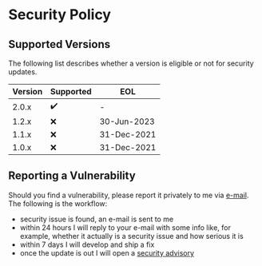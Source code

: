 # Security Policy

## Supported Versions

The following list describes whether a version is eligible or not for security updates.

| Version | Supported          | EOL         |
|---------| ------------------ |-------------|
| 2.0.x   | :heavy_check_mark: | -           |
| 1.2.x   | :x:                | 30-Jun-2023 |
| 1.1.x   | :x:                | 31-Dec-2021 |
| 1.0.x   | :x:                | 31-Dec-2021 |

## Reporting a Vulnerability

Should you find a vulnerability, please report it privately to me via [e-mail](mailto:paolostivanin@users.noreply.github.com).
The following is the workflow:
- security issue is found, an e-mail is sent to me
- within 24 hours I will reply to your e-mail with some info like, for example, whether it actually is a security issue and how serious it is
- within 7 days I will develop and ship a fix
- once the update is out I will open a [security advisory](https://github.com/paolostivanin/OTPClient/security/advisories)
